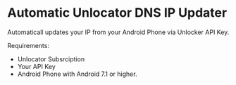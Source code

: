 # Automatic Unlocator DNS IP Updater
Automaticall updates your IP from your Android Phone via Unlocker API Key.

Requirements: 
- Unlocator Subsrciption
- Your API Key
- Android Phone with Android 7.1 or higher.
